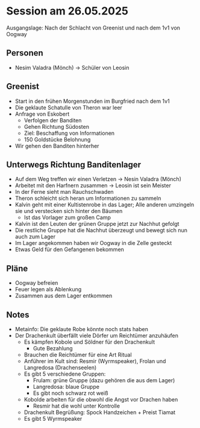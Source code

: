 # Session am 26.05.2025

Ausgangslage: Nach der Schlacht von Greenist und nach dem 1v1 von Oogway

## Personen
- Nesim Valadra (Mönch) -> Schüler von Leosin

## Greenist
- Start in den frühen Morgenstunden im Burgfried nach dem 1v1
- Die geklaute Schatulle von Theron war leer
- Anfrage von Eskobert
    - Verfolgen der Banditen
    - Gehen Richtung Südosten
    - Ziel: Beschaffung von Informationen
    - 150 Goldstücke Belohnung
- Wir gehen den Banditen hinterher

## Unterwegs Richtung Banditenlager
- Auf dem Weg treffen wir einen Verletzen -> Nesin Valadra (Mönch)
- Arbeitet mit den Harfnern zusammen -> Leosin ist sein Meister
- In der Ferne sieht man Rauchschwaden
- Theron schleicht sich heran um Informationen zu sammeln
- Kalvin geht mit einer Kultistenrobe in das Lager; Alle anderen umzingeln sie und verstecken sich
    hinter den Bäumen
    - Ist das Vorlager zum großen Camp
- Kalvin ist den Leuten der grünen Gruppe jetzt zur Nachhut gefolgt
- Die restliche Gruppe hat die Nachhut überzeugt und bewegt sich nun auch zum Lager
- Im Lager angekommen haben wir Oogway in die Zelle gesteckt
- Etwas Geld für den Gefangenen bekommen

## Pläne
- Oogway befreien
- Feuer legen als Ablenkung
- Zusammen aus dem Lager entkommen

## Notes
- Metainfo: Die geklaute Robe könnte noch stats haben
- Der Drachenkult überfällt viele Dörfer um Reichtümer anzuhäufen
    - Es kämpfen Kobole und Söldner für den Drachenkult
        - Gute Bezahlung
    - Brauchen die Reichtümer für eine Art Ritual
    - Anführer im Kult sind: Resmir (Wyrmspeaker), Frolan und Langredosa (Drachenseelen)
    - Es gibt 5 verschiedene Gruppen:
        - Frulam: grüne Gruppe (dazu gehören die aus dem Lager)
        - Langredosa: blaue Gruppe
        - Es gibt noch schwarz rot weiß
    - Kobolde arbeiten für die obwohl die Angst vor Drachen haben
        - Resmir hat die wohl unter Kontrolle
    - Drachenkult Begrüßung: Spock Handzeichen + Preist Tiamat
    - Es gibt 5 Wyrmspeaker
